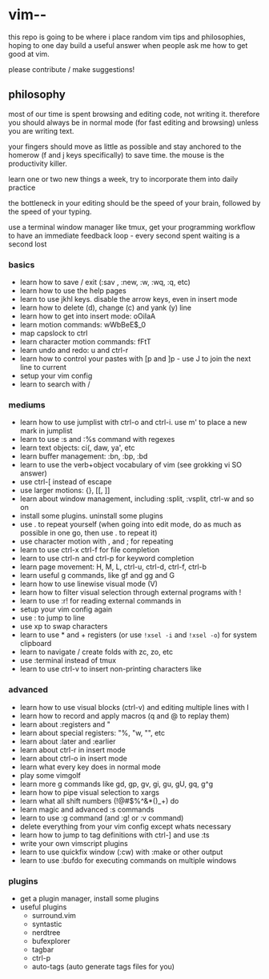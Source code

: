# vim--


this repo is going to be where i place random vim tips and philosophies, hoping
to one day build a useful answer when people ask me how to get good at vim.

please contribute / make suggestions!

## philosophy

most of our time is spent browsing and editing code, not writing it. therefore
you should always be in normal mode (for fast editing and browsing) unless you
are writing text.

your fingers should move as little as possible and stay anchored to the homerow
(f and j keys specifically) to save time. the mouse is the productivity killer.

learn one or two new things a week, try to incorporate them into daily practice

the bottleneck in your editing should be the speed of your brain, followed by
the speed of your typing.

use a terminal window manager like tmux, get your programming workflow to have
an immediate feedback loop - every second spent waiting is a second lost




### basics

* learn how to save / exit (:sav <filename>, :new, :w, :wq, :q, etc)
* learn how to use the help pages
* learn to use jkhl keys. disable the arrow keys, even in insert mode
* learn how to delete (d), change (c) and yank (y) line
* learn how to get into insert mode: oOiIaA
* learn motion commands: wWbBeE$_0
* map capslock to ctrl
* learn character motion commands: fFtT
* learn undo and redo: u and ctrl-r
* learn how to control your pastes with [p and ]p - use J to join the next line to current
* setup your vim config
* learn to search with /

### mediums

* learn how to use jumplist with ctrl-o and ctrl-i. use m' to place a new mark in jumplist
* learn to use :s and :%s command with regexes
* learn text objects: ci(, daw, ya', etc
* learn buffer management: :bn, :bp, :bd
* learn to use the verb+object vocabulary of vim (see grokking vi SO answer)
* use ctrl-[ instead of escape
* use larger motions: {}, [[, ]]
* learn about window management, including :split, :vsplit, ctrl-w and so on
* install some plugins. uninstall some plugins
* use . to repeat yourself (when going into edit mode, do as much as possible in one go, then use . to repeat it)
* use character motion with , and ; for repeating
* learn to use ctrl-x ctrl-f for file completion
* learn to use ctrl-n and ctrl-p for keyword completion
* learn page movement: H, M, L, ctrl-u, ctrl-d, ctrl-f, ctrl-b
* learn useful g commands, like gf and gg and G
* learn how to use linewise visual mode (V)
* learn how to filter visual selection through external programs with !
* learn to use :r! for reading external commands in
* setup your vim config again
* use :<number> to jump to line
* use xp to swap characters
* learn to use * and + registers (or use `!xsel -i` and `!xsel -o`) for system clipboard
* learn to navigate / create folds with zc, zo, etc
* use :terminal instead of tmux
* learn to use ctrl-v to insert non-printing characters like <CR>

### advanced

* learn how to use visual blocks (ctrl-v) and editing multiple lines with I
* learn how to record and apply macros (q<register> and @<register> to replay them)
* learn about :registers and "
* learn about special registers: "%, "w, "", etc
* learn about :later and :earlier
* learn about ctrl-r in insert mode
* learn about ctrl-o in insert mode
* learn what every key does in normal mode
* play some vimgolf
* learn more g commands like gd, gp, gv, gi, gu, gU, gq, g^g
* learn how to pipe visual selection to xargs
* learn what all shift numbers (!@#$%^&*()_+) do
* learn magic and advanced :s commands
* learn to use :g command (and :g! or :v command)
* delete everything from your vim config except whats necessary
* learn how to jump to tag definitions with ctrl-] and use :ts
* write your own vimscript plugins
* learn to use quickfix window (:cw) with :make or other output
* learn to use :bufdo for executing commands on multiple windows

### plugins

* get a plugin manager, install some plugins
* useful plugins
  * surround.vim
  * syntastic
  * nerdtree
  * bufexplorer
  * tagbar
  * ctrl-p
  * auto-tags (auto generate tags files for you)

